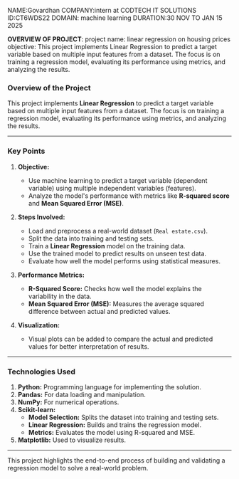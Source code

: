 NAME:Govardhan
COMPANY:intern at CODTECH IT SOLUTIONS
ID:CT6WDS22
DOMAIN: machine learning
DURATION:30 NOV TO JAN 15 2025

**OVERVIEW OF PROJECT**:
project name:
linear regression on housing prices
objective:
This project implements Linear Regression to predict a target variable based on multiple input features from a dataset. The focus is on training a regression model, evaluating its performance using metrics, and analyzing the results.

### **Overview of the Project**  

This project implements **Linear Regression** to predict a target variable based on multiple input features from a dataset. The focus is on training a regression model, evaluating its performance using metrics, and analyzing the results.  

---

### **Key Points**  

1. **Objective:**  
   - Use machine learning to predict a target variable (dependent variable) using multiple independent variables (features).  
   - Analyze the model's performance with metrics like **R-squared score** and **Mean Squared Error (MSE)**.  

2. **Steps Involved:**  
   - Load and preprocess a real-world dataset (`Real estate.csv`).  
   - Split the data into training and testing sets.  
   - Train a **Linear Regression** model on the training data.  
   - Use the trained model to predict results on unseen test data.  
   - Evaluate how well the model performs using statistical measures.  

3. **Performance Metrics:**  
   - **R-Squared Score:** Checks how well the model explains the variability in the data.  
   - **Mean Squared Error (MSE):** Measures the average squared difference between actual and predicted values.  

4. **Visualization:**  
   - Visual plots can be added to compare the actual and predicted values for better interpretation of results.  

---

### **Technologies Used**  

1. **Python:** Programming language for implementing the solution.  
2. **Pandas:** For data loading and manipulation.  
3. **NumPy:** For numerical operations.  
4. **Scikit-learn:**  
   - **Model Selection:** Splits the dataset into training and testing sets.  
   - **Linear Regression:** Builds and trains the regression model.  
   - **Metrics:** Evaluates the model using R-squared and MSE.  
5. **Matplotlib:** Used to visualize results.  

---

This project highlights the end-to-end process of building and validating a regression model to solve a real-world problem.
